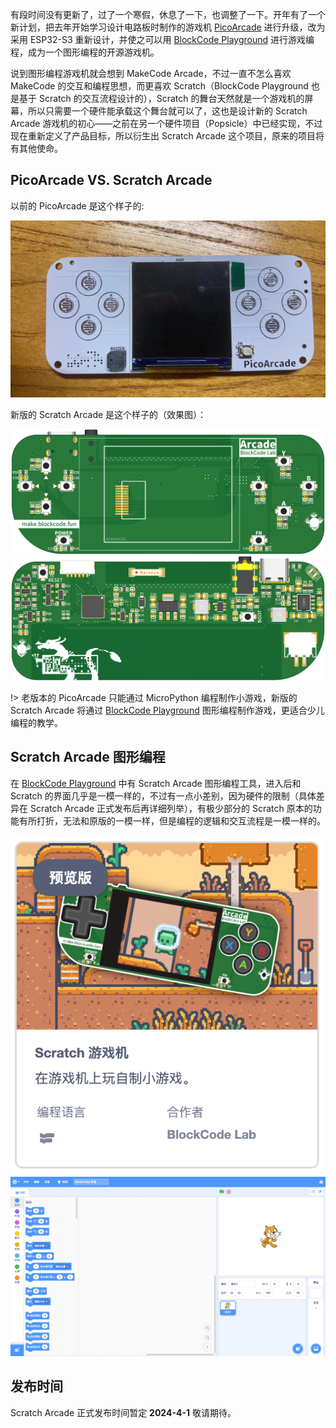 有段时间没有更新了，过了一个寒假，休息了一下，也调整了一下。开年有了一个新计划，把去年开始学习设计电路板时制作的游戏机 [PicoArcade](https://oshwhub.com/kankungyip/picoarcade) 进行升级，改为采用 ESP32-S3 重新设计，并使之可以用 [BlockCode Playground](https://make.blockcode.fun) 进行游戏编程，成为一个图形编程的开源游戏机。

说到图形编程游戏机就会想到 MakeCode Arcade，不过一直不怎么喜欢 MakeCode 的交互和编程思想，而更喜欢 Scratch（BlockCode Playground 也是基于 Scratch 的交互流程设计的），Scratch 的舞台天然就是一个游戏机的屏幕，所以只需要一个硬件能承载这个舞台就可以了，这也是设计新的 Scratch Arcade 游戏机的初心——之前在另一个硬件项目（Popsicle）中已经实现，不过现在重新定义了产品目标，所以衍生出 Scratch Arcade 这个项目，原来的项目将有其他使命。

## PicoArcade VS. Scratch Arcade

以前的 PicoArcade 是这个样子的:

![](_media/picoarcade.jpeg)

新版的 Scratch Arcade 是这个样子的（效果图）：

<center>

![](_media/1.png)
![](_media/2.png)

</center>

!> 老版本的 PicoArcade 只能通过 MicroPython 编程制作小游戏，新版的 Scratch Arcade 将通过 [BlockCode Playground](https://make.blockcode.fun) 图形编程制作游戏，更适合少儿编程的教学。

## Scratch Arcade 图形编程

在 [BlockCode Playground](https://make.blockcode.fun) 中有 Scratch Arcade 图形编程工具，进入后和 Scratch 的界面几乎是一模一样的，不过有一点小差别，因为硬件的限制（具体差异在 Scratch Arcade 正式发布后再详细列举），有极少部分的 Scratch 原本的功能有所打折，无法和原版的一模一样，但是编程的逻辑和交互流程是一模一样的。

![](_media/icon.png ":size=207x223")
![](_media/ui.png)

## 发布时间

Scratch Arcade 正式发布时间暂定 **2024-4-1** 敬请期待。
